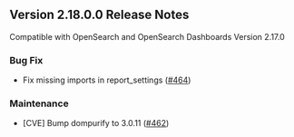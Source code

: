 ## Version 2.18.0.0 Release Notes

Compatible with OpenSearch and OpenSearch Dashboards Version 2.17.0

### Bug Fix
* Fix missing imports in report_settings ([#464](https://github.com/opensearch-project/dashboards-reporting/pull/464))


### Maintenance
* [CVE] Bump dompurify to 3.0.11 ([#462](https://github.com/opensearch-project/dashboards-reporting/pull/462))
